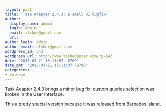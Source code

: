 ```yaml
---
layout: post
title: 'Task Adapter 2.4.3: a small UI bugfix'
author:
  display_name: admin
  login: admin
  email: alskor@gmail.com
  url: ''
author_login: admin
author_email: alskor@gmail.com
wordpress_id: 543
wordpress_url: http://www.taskadapter.com/?p=543
date: '2013-03-21 15:11:07 -0700'
date_gmt: '2013-03-21 15:11:07 -0700'
categories:
- release
---
```

<p>Task Adapter 2.4.3 brings a minor bug fix: custom queries selection was broken in the User Interface.</p>
<p>This a pretty special version because it was released from Barbados island.</p>
